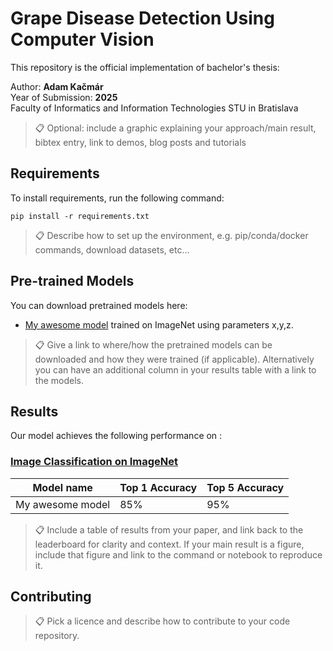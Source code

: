 # Grape Disease Detection Using Computer Vision

This repository is the official implementation of bachelor's thesis:

Author: **Adam Kačmár**<br />
Year of Submission: **2025**<br />
Faculty of Informatics and Information Technologies STU in Bratislava

>📋  Optional: include a graphic explaining your approach/main result, bibtex entry, link to demos, blog posts and tutorials

## Requirements

To install requirements, run the following command:

```setup
pip install -r requirements.txt
```

>📋  Describe how to set up the environment, e.g. pip/conda/docker commands, download datasets, etc...

## Pre-trained Models

You can download pretrained models here:

- [My awesome model](https://drive.google.com/mymodel.pth) trained on ImageNet using parameters x,y,z. 

>📋  Give a link to where/how the pretrained models can be downloaded and how they were trained (if applicable).  Alternatively you can have an additional column in your results table with a link to the models.

## Results

Our model achieves the following performance on :

### [Image Classification on ImageNet](https://paperswithcode.com/sota/image-classification-on-imagenet)

| Model name         | Top 1 Accuracy  | Top 5 Accuracy |
| ------------------ |---------------- | -------------- |
| My awesome model   |     85%         |      95%       |

>📋  Include a table of results from your paper, and link back to the leaderboard for clarity and context. If your main result is a figure, include that figure and link to the command or notebook to reproduce it. 


## Contributing

>📋  Pick a licence and describe how to contribute to your code repository. 
